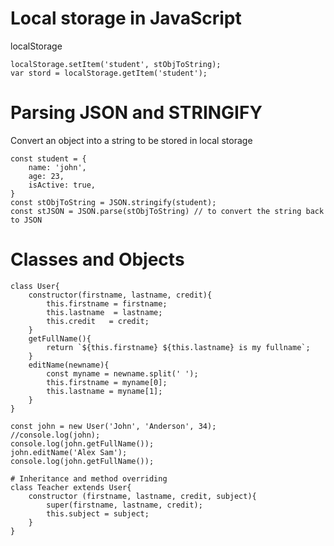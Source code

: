 
# Local storage in JavaScript
localStorage
```
localStorage.setItem('student', stObjToString);
var stord = localStorage.getItem('student');
```
	
# Parsing JSON and STRINGIFY
Convert an object into a string to be stored in local storage
	
	
	const student = {
		name: 'john',
		age: 23,
		isActive: true,
	}
	const stObjToString = JSON.stringify(student);
	const stJSON = JSON.parse(stObjToString) // to convert the string back to JSON 
	
	
# Classes and Objects
```
class User{
    constructor(firstname, lastname, credit){
        this.firstname = firstname;
        this.lastname  = lastname;
        this.credit   = credit;
    }
    getFullName(){
        return `${this.firstname} ${this.lastname} is my fullname`;
    }
    editName(newname){
        const myname = newname.split(' ');
        this.firstname = myname[0];
        this.lastname = myname[1];
    }
}    

const john = new User('John', 'Anderson', 34);
//console.log(john);
console.log(john.getFullName());
john.editName('Alex Sam');
console.log(john.getFullName());

# Inheritance and method overriding
class Teacher extends User{
    constructor (firstname, lastname, credit, subject){
        super(firstname, lastname, credit);
        this.subject = subject;
    }
}
```	

